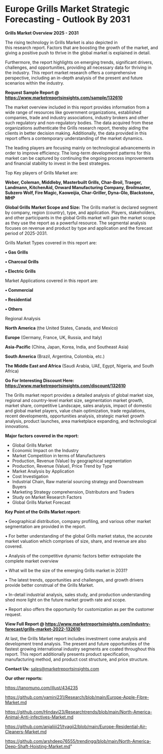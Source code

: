  # Europe Grills Market Strategic Forecasting - Outlook By 2031

<Strong> Grills Market Overview 2025 - 2031</strong>

The rising technology in Grills Market is also depicted in this research report. Factors that are boosting the growth of the market, and giving a positive push to thrive in the global market is explained in detail.

Furthermore, the report highlights on emerging trends, significant drivers, challenges, and opportunities, providing all necessary data for thriving in the industry. This report market research offers a comprehensive perspective, including an in-depth analysis of the present and future scenarios within the industry.

<strong>Request Sample Report @ <a href=https://www.marketreportsinsights.com/sample/132610>https://www.marketreportsinsights.com/sample/132610</a></strong>

The market overview included in this report provides information from a wide range of resources like government organizations, established companies, trade and industry associations, industry brokers and other such regulatory and non-regulatory bodies. The data acquired from these organizations authenticate the Grills research report, thereby aiding the clients in better decision making. Additionally, the data provided in this report offers a contemporary understanding of the market dynamics.

The leading players are focusing mainly on technological advancements in order to improve efficiency. The long-term development patterns for this market can be captured by continuing the ongoing process improvements and financial stability to invest in the best strategies.

Top Key players of Grills Market are:

<strong>Weber, Coleman, Middleby, Masterbuilt Grills, Char-Broil, Traeger, Landmann, KitchenAid, Onward Manufacturing Company, Broilmaster, Subzero Wolf, Fire Magic, Kaoweijia, Char-Griller, Dyna-Glo, Blackstone, MHP</strong>

<strong><b>Global Grills Market Scope and Size:</b></strong>
The Grills market is declared segment by company, region (country), type, and application. Players, stakeholders, and other participants in the global Grills market will gain the market scope as they use the report as a powerful resource. The segmental analysis focuses on revenue and product by type and application and the forecast period of 2025-2031.

Grills Market Types covered in this report are:

<strong>• Gas Grills

• Charcoal Grills

• Electric Grills</strong>

Market Applications covered in this report are:

<strong>• Commercial

• Residential

• Others</strong> 

Regional Analysis

<strong>North America</strong> (the United States, Canada, and Mexico)

<strong>Europe</strong> (Germany, France, UK, Russia, and Italy)

<strong>Asia-Pacific</strong> (China, Japan, Korea, India, and Southeast Asia)

<strong>South America</strong> (Brazil, Argentina, Colombia, etc.)

<strong>The Middle East and Africa</strong> (Saudi Arabia, UAE, Egypt, Nigeria, and South Africa)

<strong>Go For Interesting Discount Here: <a href=https://www.marketreportsinsights.com/discount/132610>https://www.marketreportsinsights.com/discount/132610</a></strong>

The Grills market report provides a detailed analysis of global market size, regional and country-level market size, segmentation market growth, market share, competitive Landscape, sales analysis, impact of domestic and global market players, value chain optimization, trade regulations, recent developments, opportunities analysis, strategic market growth analysis, product launches, area marketplace expanding, and technological innovations.

<strong><b>Major factors covered in the report:</b></strong>
<ul>
  <li>Global Grills Market </li>
  <li>Economic Impact on the Industry</li>
  <li>Market Competition in terms of Manufacturers</li>
  <li>Production, Revenue (Value) by geographical segmentation</li>
  <li>Production, Revenue (Value), Price Trend by Type</li>
  <li>Market Analysis by Application</li>
  <li>Cost Investigation</li>
  <li>Industrial Chain, Raw material sourcing strategy and Downstream Buyers</li>
  <li>Marketing Strategy comprehension, Distributors and Traders</li>
  <li>Study on Market Research Factors</li>
  <li>Global Grills Market Forecast</li>
</ul>

<strong><b>Key Point of the Grills Market report:</b></strong>

• Geographical distribution, company profiling, and various other market segmentation are provided in the report.

• For better understanding of the global Grills market status, the accurate market valuation which comprises of size, share, and revenue are also covered.

• Analysis of the competitive dynamic factors better extrapolate the complete market overview

• What will be the size of the emerging Grills market in 2031?

• The latest trends, opportunities and challenges, and growth drivers provide better construal of the Grills Market.

• In-detail industrial analysis, sales study, and production understanding shed more light on the future market growth rate and scope.

• Report also offers the opportunity for customization as per the customer request.

<strong><b>View Full Report @ <a href=https://www.marketreportsinsights.com/industry-forecast/grills-market-2022-132610>https://www.marketreportsinsights.com/industry-forecast/grills-market-2022-132610</a></b></strong>


At last, the Grills Market report includes investment come analysis and development trend analysis. The present and future opportunities of the fastest growing international industry segments are coated throughout this report. This report additionally presents product specification, manufacturing method, and product cost structure, and price structure.

<strong>Contact Us:</strong>
sales@marketreportsinsights.com

<strong>Our other reports:</strong>

<a href=https://tanomuno.com/illust/434235>https://tanomuno.com/illust/434235</a>

<a href=https://github.com/yamini231/Research/blob/main/Europe-Apple-Fibre-Market.md>https://github.com/yamini231/Research/blob/main/Europe-Apple-Fibre-Market.md</a>

<a href=https://github.com/Hindavi23/Researchtrends/blob/main/North-America-Animal-Anti-infectives-Market.md>https://github.com/Hindavi23/Researchtrends/blob/main/North-America-Animal-Anti-infectives-Market.md</a>

<a href=https://github.com/anjaliiii21/tyagii2/blob/main/Europe-Residential-Air-Cleaners-Market.md>https://github.com/anjaliiii21/tyagii2/blob/main/Europe-Residential-Air-Cleaners-Market.md</a>

<a href=https://github.com/arshdeep76555/trendingg/blob/main/North-America-Deep-Shaft-Hoisting-Market.md>https://github.com/arshdeep76555/trendingg/blob/main/North-America-Deep-Shaft-Hoisting-Market.md</a>"
